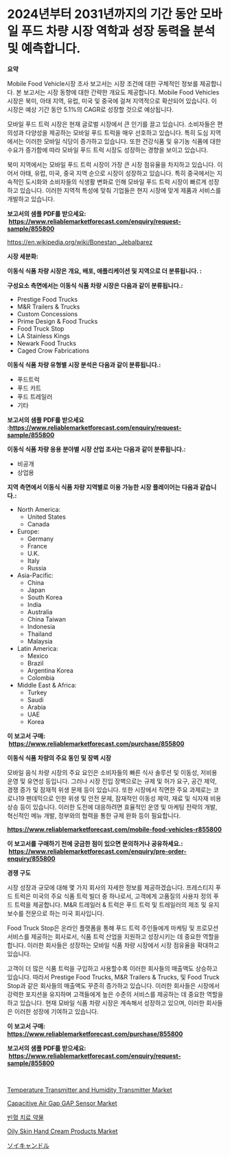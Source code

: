 <p><h1>2024년부터 2031년까지의 기간 동안 모바일 푸드 차량 시장 역학과 성장 동력을 분석 및 예측합니다.</h1></p><p><strong>요약</strong></p>
<p><p>Mobile Food Vehicle시장 조사 보고서는 시장 조건에 대한 구체적인 정보를 제공합니다. 본 보고서는 시장 동향에 대한 간략한 개요도 제공합니다. Mobile Food Vehicles 시장은 북미, 아태 지역, 유럽, 미국 및 중국에 걸쳐 지역적으로 확산되어 있습니다. 이 시장은 예상 기간 동안 5.1%의 CAGR로 성장할 것으로 예상됩니다.</p><p>모바일 푸드 트럭 시장은 현재 글로벌 시장에서 큰 인기를 끌고 있습니다. 소비자들은 편의성과 다양성을 제공하는 모바일 푸드 트럭을 매우 선호하고 있습니다. 특히 도심 지역에서는 이러한 모바일 식당이 증가하고 있습니다. 또한 건강식품 및 유기농 식품에 대한 수요가 증가함에 따라 모바일 푸드 트럭 시장도 성장하는 경향을 보이고 있습니다.</p><p>북미 지역에서는 모바일 푸드 트럭 시장이 가장 큰 시장 점유율을 차지하고 있습니다. 이어서 아태, 유럽, 미국, 중국 지역 순으로 시장이 성장하고 있습니다. 특히 중국에서는 지속적인 도시화와 소비자들의 식생활 변화로 인해 모바일 푸드 트럭 시장이 빠르게 성장하고 있습니다. 이러한 지역적 특성에 맞춰 기업들은 현지 시장에 맞게 제품과 서비스를 개발하고 있습니다.</p></p>
<p><strong>보고서의 샘플 PDF를 받으세요: &nbsp;<a href="https://www.reliablemarketforecast.com/enquiry/request-sample/855800">https://www.reliablemarketforecast.com/enquiry/request-sample/855800</a></strong></p>
<p><a href="https://en.wikipedia.org/wiki/Bonestan,_Jebalbarez">https://en.wikipedia.org/wiki/Bonestan,_Jebalbarez</a></p>
<p><strong>시장 세분화:</strong></p>
<p><strong> 이동식 식품 차량 시장은 개요, 배포, 애플리케이션 및 지역으로 더 분류됩니다. :</strong></p>
<p><strong>구성요소 측면에서는 이동식 식품 차량 시장은 다음과 같이 분류됩니다.:</strong></p>
<p><ul><li>Prestige Food Trucks</li><li>M&R Trailers & Trucks</li><li>Custom Concessions</li><li>Prime Design & Food Trucks</li><li>Food Truck Stop</li><li>LA Stainless Kings</li><li>Newark Food Trucks</li><li>Caged Crow Fabrications</li></ul></p>
<p><strong> 이동식 식품 차량 유형별 시장 분석은 다음과 같이 분류됩니다.:</strong></p>
<p><ul><li>푸드트럭</li><li>푸드 카트</li><li>푸드 트레일러</li><li>기타</li></ul></p>
<p><strong>보고서의 샘플 PDF를 받으세요 :<a href="https://www.reliablemarketforecast.com/enquiry/request-sample/855800">https://www.reliablemarketforecast.com/enquiry/request-sample/855800</a></strong></p>
<p><strong> 이동식 식품 차량 응용 분야별 시장 산업 조사는 다음과 같이 분류됩니다.:</strong></p>
<p><ul><li>비공개</li><li>상업용</li></ul></p>
<p><strong>지역 측면에서 이동식 식품 차량 지역별로 이용 가능한 시장 플레이어는 다음과 같습니다.:</strong></p>
<p><ul>
    <li>
        North America:
        <ul>
            <li>United States</li>
            <li>Canada</li>
        </ul>
    </li>
    <li>
        Europe:
        <ul>
            <li>Germany</li>
            <li>France</li>
            <li>U.K.</li>
            <li>Italy</li>
            <li>Russia</li>
        </ul>
    </li>
    <li>
        Asia-Pacific:
        <ul>
            <li>China</li>
            <li>Japan</li>
            <li>South Korea</li>
            <li>India</li>
            <li>Australia</li>
            <li>China Taiwan</li>
            <li>Indonesia</li>
            <li>Thailand</li>
            <li>Malaysia</li>
        </ul>
    </li>
    <li>
        Latin America:
        <ul>
            <li>Mexico</li>
            <li>Brazil</li>
            <li>Argentina Korea</li>
            <li>Colombia</li>
        </ul>
    </li>
    <li>
        Middle East & Africa:
        <ul>
            <li>Turkey</li>
            <li>Saudi</li>
            <li>Arabia</li>
            <li>UAE</li>
            <li>Korea</li>
        </ul>
    </li>
    </ul></p>
<p><strong>이 보고서 구매: &nbsp;<a href="https://www.reliablemarketforecast.com/purchase/855800">https://www.reliablemarketforecast.com/purchase/855800</a></strong></p>
<p><strong>이동식 식품 차량의 주요 동인 및 장벽 시장</strong></p>
<p><p>모바일 음식 차량 시장의 주요 요인은 소비자들의 빠른 식사 솔루션 및 이동성, 저비용 운영 및 유연성 등입니다. 그러나 시장 진입 장벽으로는 규제 및 허가 요구, 공간 제약, 경쟁 증가 및 잠재적 위생 문제 등이 있습니다. 또한 시장에서 직면한 주요 과제로는 코로나19 팬데믹으로 인한 위생 및 안전 문제, 잠재적인 이동성 제약, 재료 및 식자재 비용 상승 등이 있습니다. 이러한 도전에 대응하려면 효율적인 운영 및 마케팅 전략의 개발, 혁신적인 메뉴 개발, 정부와의 협력을 통한 규제 완화 등이 필요합니다.</p></p>
<p><strong><a href="https://www.reliablemarketforecast.com/mobile-food-vehicles-r855800">https://www.reliablemarketforecast.com/mobile-food-vehicles-r855800</a></strong></p>
<p><strong>이 보고서를 구매하기 전에 궁금한 점이 있으면 문의하거나 공유하세요.: &nbsp;<a href="https://www.reliablemarketforecast.com/enquiry/pre-order-enquiry/855800">https://www.reliablemarketforecast.com/enquiry/pre-order-enquiry/855800</a></strong></p>
<p><strong>경쟁 구도</strong></p>
<p><p>시장 성장과 규모에 대해 몇 가지 회사의 자세한 정보를 제공하겠습니다. 프레스티지 푸드 트럭은 미국의 주요 식품 트럭 빌더 중 하나로서, 고객에게 고품질의 사용자 정의 푸드 트럭을 제공합니다. M&R 트레일러 & 트럭은 푸드 트럭 및 트레일러의 제조 및 유지 보수를 전문으로 하는 미국 회사입니다.</p><p>Food Truck Stop은 온라인 플랫폼을 통해 푸드 트럭 주인들에게 마케팅 및 프로모션 서비스를 제공하는 회사로서, 식품 트럭 산업을 지원하고 성장시키는 데 중요한 역할을 합니다. 이러한 회사들은 성장하는 모바일 식품 차량 시장에서 시장 점유율을 확대하고 있습니다.</p><p>고객이 더 많은 식품 트럭을 구입하고 사용할수록 이러한 회사들의 매출액도 상승하고 있습니다. 따라서 Prestige Food Trucks, M&R Trailers & Trucks, 및 Food Truck Stop과 같은 회사들의 매출액도 꾸준히 증가하고 있습니다. 이러한 회사들은 시장에서 강력한 포지션을 유지하며 고객들에게 높은 수준의 서비스를 제공하는 데 중요한 역할을 하고 있습니다. 현재 모바일 식품 차량 시장은 계속해서 성장하고 있으며, 이러한 회사들은 이러한 성장에 기여하고 있습니다.</p></p>
<p><strong>이 보고서 구매: &nbsp; <a href="https://www.reliablemarketforecast.com/purchase/855800">https://www.reliablemarketforecast.com/purchase/855800</a></strong></p>
<p><strong>보고서의 샘플 PDF를 받으세요: &nbsp;<a href="https://www.reliablemarketforecast.com/enquiry/request-sample/855800">https://www.reliablemarketforecast.com/enquiry/request-sample/855800</a></strong><strong></strong></p>
<p>&nbsp;</p>
<p><p><a href="https://issuu.com/reportprime-2/docs/temperature-transmitter-and-humidity-transmitter-m">Temperature Transmitter and Humidity Transmitter Market</a></p><p><a href="https://medium.com/@luke.wilson7856/capacitive-air-gap-gap-sensor-market-size-by-type-direct-acting-valve-pilot-operated-4efd103633fb">Capacitive Air Gap GAP Sensor Market</a></p><p><a href="https://github.com/LuckeyCorbin/Market-Research-Report-List-1/blob/main/64727264457.md">빈혈 치료 약물</a></p><p><a href="https://github.com/johnJames655/Market-Research-Report-List-1/blob/main/oily-skin-hand-cream-products-market.md">Oily Skin Hand Cream Products Market</a></p><p><a href="https://github.com/DanykaKilback/Market-Research-Report-List-2/blob/main/3846579837.md">ソイキャンドル</a></p></p>
